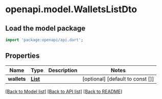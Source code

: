 # openapi.model.WalletsListDto

## Load the model package

```dart
import 'package:openapi/api.dart';
```

## Properties

| Name        | Type                                | Description | Notes                            |
| ----------- | ----------------------------------- | ----------- | -------------------------------- |
| **wallets** | [**List<WalletDto>**](WalletDto.md) |             | [optional] [default to const []] |

[[Back to Model list]](../README.md#documentation-for-models) [[Back to API list]](../README.md#documentation-for-api-endpoints) [[Back to README]](../README.md)
